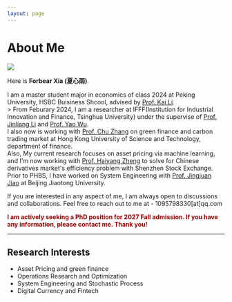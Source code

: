 ```yaml
---
layout: page
---
```


# About Me

<img src="https://Forbear-Xia.github.io/2.jpg" class="floatpic" style="display: flex; align-items: flex-start; gap: 20px;">

Here is **Forbear Xia (夏心雨)**.<br>

I am a master student major in economics of class 2024 at Peking University, HSBC Buisiness Shcool, advised by [Prof. Kai Li](https://www.phbs.pku.edu.cn/2021/fulltime_0318/163.html). <br>
                                                                                                                                                      >
From Feburary 2024, I am a researcher at IFFF(Institution for Industrial Innovation and Finance, Tsinghua University) under the supervise of [Prof. Jinliang Li](https://www.sem.tsinghua.edu.cn/info/1189/33123.htm) and [Prof. Yao Wu](https://eco.btbu.edu.cn/szdw/axspx/jrbxx1/c38b99c54bd54dfebe297be0a12c8a05.htm).  <br>
I also now is working with [Prof. Chu Zhang](https://bm.hkust.edu.hk/zh-cn/faculty/zhang-chu) on green finance and carbon trading market at Hong Kong University of Science and Technology, department of finance. <br>
Also, My current research focuses on asset pricing via machine learning, and I'm now working with [Prof. Haiyang Zheng](https://www.phbs.pku.edu.cn/2019/fulltime_0920/138.html) to solve for Chinese derivatives market's efficiency problem with Shenzhen Stock Exchange.<br>
Prior to PHBS,  I have worked on System Engineering with [Prof. Jingjuan Jiao](http://sem.bjtu.edu.cn/show-594-205.html) at Beijing Jiaotong University. 

If you are interested in any aspect of me, I am always open to discussions and collaborations. Feel free to reach out to me at - 1095798330[at]qq.com

**<font color="#990000">I am actively seeking a PhD position for 2027 Fall admission. If you have any information, please contact me. Thank you!</font>**

---

## Research Interests

- Asset Pricing and green finance
- Operations Research and Optimization
- System Engineering and Stochastic Process
- Digital Currency and Fintech





